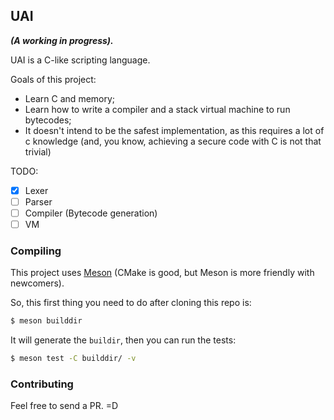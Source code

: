 ## UAI

**_(A working in progress)._**

UAI is a C-like scripting language.

Goals of this project: 

- Learn C and memory;
- Learn how to write a compiler and a stack virtual machine to run bytecodes;
- It doesn't intend to be the safest implementation, as this requires a lot of c knowledge (and, you know, achieving a secure code with C is not that trivial)

TODO:

- [x] Lexer
- [ ] Parser
- [ ] Compiler (Bytecode generation)
- [ ] VM

### Compiling

This project uses [Meson](https://mesonbuild.com/Quick-guide.html) (CMake is good, but Meson is more friendly with newcomers).

So, this first thing you need to do after cloning this repo is:

```bash
$ meson builddir
```

It will generate the `buildir`, then you can run the tests:

```bash
$ meson test -C builddir/ -v 
```

### Contributing

Feel free to send a PR. =D
